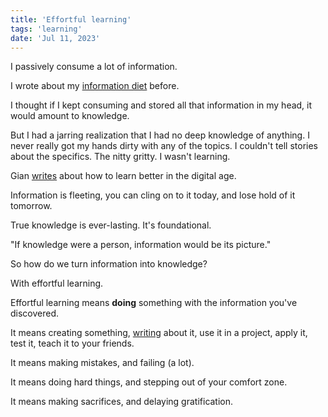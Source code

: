 ```yaml
---
title: 'Effortful learning'
tags: 'learning'
date: 'Jul 11, 2023'
---
```


I passively consume a lot of information.

I wrote about my [information diet](https://www.bneo.xyz/posts/information) before.

I thought if I kept consuming and stored all that information in my head, it would amount to knowledge.

But I had a jarring realization that I had no deep knowledge of anything. I never really got my hands dirty with any of the topics. I couldn't tell stories about the specifics. The nitty gritty. I wasn't learning.

Gian [writes](https://giansegato.com/essays/edutainment-is-not-learning) about how to learn better in the digital age.

Information is fleeting, you can cling on to it today, and lose hold of it tomorrow.

True knowledge is ever-lasting. It's foundational.

"If knowledge were a person, information would be its picture."

So how do we turn information into knowledge?

With effortful learning.

Effortful learning means **doing** something with the information you've discovered.

It means creating something, [writing](https://notes.andymatuschak.org/Evergreen_notes) about it, use it in a project, apply it, test it, teach it to your friends.

It means making mistakes, and failing (a lot).

It means doing hard things, and stepping out of your comfort zone.

It means making sacrifices, and delaying gratification.
